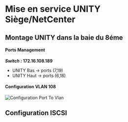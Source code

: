 # Mise en service UNITY Siège/NetCenter
## Montage UNITY dans la baie du 8éme
#### Ports Management
***Switch :* 172.16.108.189**
 - UNITY Bas -> ports (7,19)
 - UNITY Haut -> ports (6,18)
 #### Configuration VLAN 108
![Configuration Port To Vlan](https://ibb.co/cFVFgWc)
## Configuration ISCSI

<!--stackedit_data:
eyJoaXN0b3J5IjpbMTc3NDMzOTcyNywxNTI3MjA1OTE3XX0=
-->